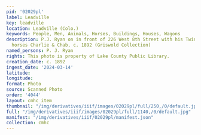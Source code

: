 ```yaml
---
pid: '02029pl'
label: Leadville
key: leadville
location: Leadville (Colo.)
keywords: People, Men, Animals, Horses, Buildings, Houses, Wagons
description: P.J. Ryan on in front of 226 West 8th Street with his Twin Lakes Hack,
  horses Charlie & Chab, c. 1892 (Griswold Collection)
named_persons: P. J. Ryan
rights: This photo is property of Lake County Public Library.
creation_date: c. 1892
ingest_date: '2024-03-14'
latitude: 
longitude: 
format: Photo
source: Scanned Photo
order: '4044'
layout: cmhc_item
thumbnail: "/img/derivatives/iiif/images/02029pl/full/250,/0/default.jpg"
full: "/img/derivatives/iiif/images/02029pl/full/1140,/0/default.jpg"
manifest: "/img/derivatives/iiif/02029pl/manifest.json"
collection: cmhc
---
```

